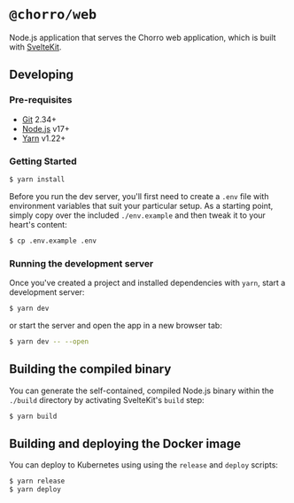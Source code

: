 # `@chorro/web`

Node.js application that serves the Chorro web application, which is built with
[SvelteKit](https://kit.svelte.dev/).

## Developing

### Pre-requisites

- [Git](https://git-scm.com/) 2.34+
- [Node.js](https://nodejs.dev/) v17+
- [Yarn](https://nodejs.dev/) v1.22+

### Getting Started

```bash
$ yarn install
```

Before you run the dev server, you'll first need to create a `.env` file with
environment variables that suit your particular setup. As a starting point,
simply copy over the included `./env.example` and then tweak it to your heart's
content:

```bash
$ cp .env.example .env
```

### Running the development server

Once you've created a project and installed dependencies with `yarn`, start a
development server:

```bash
$ yarn dev
```

or start the server and open the app in a new browser tab:

```bash
$ yarn dev -- --open
```

## Building the compiled binary

You can generate the self-contained, compiled Node.js binary within the
`./build` directory by activating SvelteKit's `build` step:

```bash
$ yarn build
```

## Building and deploying the Docker image

You can deploy to Kubernetes using using the `release` and `deploy` scripts:

```bash
$ yarn release
$ yarn deploy
```
